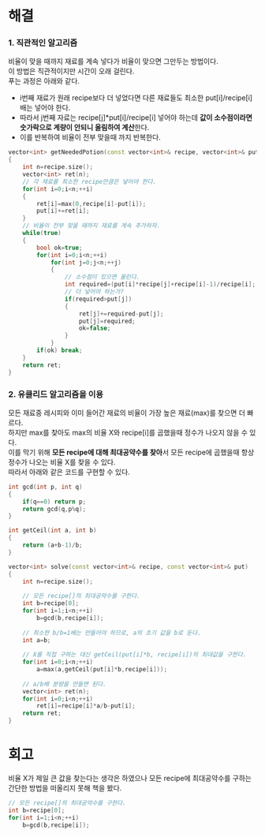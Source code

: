 # 해결 
### 1. 직관적인 알고리즘 
비율이 맞을 때까지 재료를 계속 넣다가 비율이 맞으면 그만두는 방법이다.  
이 방법은 직관적이지만 시간이 오래 걸린다.  
푸는 과정은 아래와 같다.  
- i번째 재료가 원래 recipe보다 더 넣었다면 다른 재료들도 최소한 put[i]/recipe[i] 배는 넣어야 한다.  
- 따라서 j번째 자료는 recipe[j]*put[i]/recipe[i] 넣어야 하는데 **값이 소수점이라면 숫가락으로 계량이 안되니 올림하여 계산**한다.  
- 이를 반복하여 비율이 전부 맞을때 까지 반복한다.  
```c++
vector<int> getNeededPotion(const vector<int>& recipe, vector<int>& put)
{
    int n=recipe.size();
    vector<int> ret(n);
    // 각 재료를 최소한 recipe만큼은 넣어야 한다.
    for(int i=0;i<n;++i)
    {
        ret[i]=max(0,recipe[i]-put[i]);
        put[i]+=ret[i];
    }
    // 비율이 전부 맞을 때까지 재료를 계속 추가하자.
    while(true)
    {
        bool ok=true;
        for(int i=0;i<n;++i)
            for(int j=0;j<n;++j)
            {
                // 소수점이 있으면 올린다. 
                int required=(put[i]*recipe[j]+recipe[i]-1)/recipe[i];
                // 더 넣어야 하는가?
                if(required>put[j])
                {
                    ret[j]+=required-put[j];
                    put[j]=required;
                    ok=false;
                }
            }
        if(ok) break;
    }
    return ret;
}
```

### 2. 유클리드 알고리즘을 이용 

모든 재료중 레시피와 이미 들어간 재료의 비율이 가장 높은 재료(max)를 찾으면 더 빠르다.  
하지만 max를 찾아도 max의 비율 X와 recipe[i]를 곱했을때 정수가 나오지 않을 수 있다.  
이를 막기 위해 **모든 recipe에 대해 최대공약수를 찾아**서 모든 recipe에 곱했을때 항상 정수가 나오는 비율 X를 찾을 수 있다.  
따라서 아래와 같은 코드를 구현할 수 있다.  
```c++
int gcd(int p, int q)
{
    if(q==0) return p;
    return gcd(q,p%q);
}

int getCeil(int a, int b)
{
    return (a+b-1)/b;
}

vector<int> solve(const vector<int>& recipe, const vector<int>& put)
{
    int n=recipe.size();
    
    // 모든 recipe[]의 최대공약수를 구한다.
    int b=recipe[0];
    for(int i=1;i<n;++i)
        b=gcd(b,recipe[i]);
        
    // 최소한 b/b=1배는 만들어야 하므로, a의 초기 값을 b로 둔다.
    int a=b;
    
    // X를 직접 구하는 대신 getCeil(put[i]*b, recipe[i])의 최대값을 구한다. 
    for(int i=0;i<n;++i)
        a=max(a,getCeil(put[i]*b,recipe[i]));
        
    // a/b배 분량을 만들면 된다.
    vector<int> ret(n);
    for(int i=0;i<n;++i)
        ret[i]=recipe[i]*a/b-put[i];
    return ret;
}
```

# 회고 
비율 X가 제일 큰 값을 찾는다는 생각은 하였으나 모든 recipe에 최대공약수를 구하는 간단한 방법을 떠올리지 못해 책을 봤다.  
```c++
// 모든 recipe[]의 최대공약수를 구한다.
int b=recipe[0];
for(int i=1;i<n;++i)
    b=gcd(b,recipe[i]);
```
